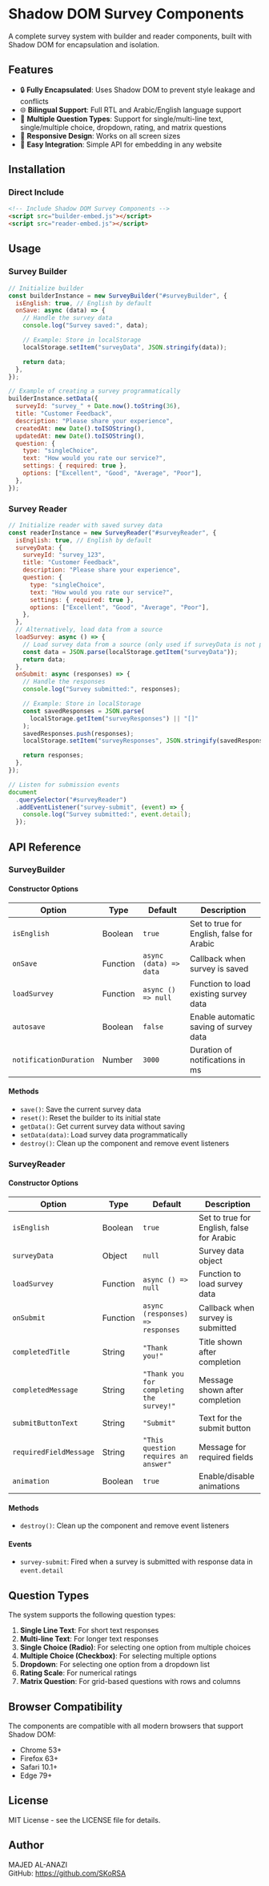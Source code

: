 # Shadow DOM Survey Components

A complete survey system with builder and reader components, built with Shadow DOM for encapsulation and isolation.

## Features

- 🔒 **Fully Encapsulated**: Uses Shadow DOM to prevent style leakage and conflicts
- 🌐 **Bilingual Support**: Full RTL and Arabic/English language support
- 🧩 **Multiple Question Types**: Support for single/multi-line text, single/multiple choice, dropdown, rating, and matrix questions
- 📱 **Responsive Design**: Works on all screen sizes
- 🔌 **Easy Integration**: Simple API for embedding in any website

## Installation

### Direct Include

```html
<!-- Include Shadow DOM Survey Components -->
<script src="builder-embed.js"></script>
<script src="reader-embed.js"></script>
```

## Usage

### Survey Builder

```javascript
// Initialize builder
const builderInstance = new SurveyBuilder("#surveyBuilder", {
  isEnglish: true, // English by default
  onSave: async (data) => {
    // Handle the survey data
    console.log("Survey saved:", data);

    // Example: Store in localStorage
    localStorage.setItem("surveyData", JSON.stringify(data));

    return data;
  },
});

// Example of creating a survey programmatically
builderInstance.setData({
  surveyId: "survey_" + Date.now().toString(36),
  title: "Customer Feedback",
  description: "Please share your experience",
  createdAt: new Date().toISOString(),
  updatedAt: new Date().toISOString(),
  question: {
    type: "singleChoice",
    text: "How would you rate our service?",
    settings: { required: true },
    options: ["Excellent", "Good", "Average", "Poor"],
  },
});
```

### Survey Reader

```javascript
// Initialize reader with saved survey data
const readerInstance = new SurveyReader("#surveyReader", {
  isEnglish: true, // English by default
  surveyData: {
    surveyId: "survey_123",
    title: "Customer Feedback",
    description: "Please share your experience",
    question: {
      type: "singleChoice",
      text: "How would you rate our service?",
      settings: { required: true },
      options: ["Excellent", "Good", "Average", "Poor"],
    },
  },
  // Alternatively, load data from a source
  loadSurvey: async () => {
    // Load survey data from a source (only used if surveyData is not provided)
    const data = JSON.parse(localStorage.getItem("surveyData"));
    return data;
  },
  onSubmit: async (responses) => {
    // Handle the responses
    console.log("Survey submitted:", responses);

    // Example: Store in localStorage
    const savedResponses = JSON.parse(
      localStorage.getItem("surveyResponses") || "[]"
    );
    savedResponses.push(responses);
    localStorage.setItem("surveyResponses", JSON.stringify(savedResponses));

    return responses;
  },
});

// Listen for submission events
document
  .querySelector("#surveyReader")
  .addEventListener("survey-submit", (event) => {
    console.log("Survey submitted:", event.detail);
  });
```

## API Reference

### SurveyBuilder

#### Constructor Options

| Option                 | Type     | Default                | Description                               |
| ---------------------- | -------- | ---------------------- | ----------------------------------------- |
| `isEnglish`            | Boolean  | `true`                 | Set to true for English, false for Arabic |
| `onSave`               | Function | `async (data) => data` | Callback when survey is saved             |
| `loadSurvey`           | Function | `async () => null`     | Function to load existing survey data     |
| `autosave`             | Boolean  | `false`                | Enable automatic saving of survey data    |
| `notificationDuration` | Number   | `3000`                 | Duration of notifications in ms           |

#### Methods

- `save()`: Save the current survey data
- `reset()`: Reset the builder to its initial state
- `getData()`: Get current survey data without saving
- `setData(data)`: Load survey data programmatically
- `destroy()`: Clean up the component and remove event listeners

### SurveyReader

#### Constructor Options

| Option                 | Type     | Default                                  | Description                               |
| ---------------------- | -------- | ---------------------------------------- | ----------------------------------------- |
| `isEnglish`            | Boolean  | `true`                                   | Set to true for English, false for Arabic |
| `surveyData`           | Object   | `null`                                   | Survey data object                        |
| `loadSurvey`           | Function | `async () => null`                       | Function to load survey data              |
| `onSubmit`             | Function | `async (responses) => responses`         | Callback when survey is submitted         |
| `completedTitle`       | String   | `"Thank you!"`                           | Title shown after completion              |
| `completedMessage`     | String   | `"Thank you for completing the survey!"` | Message shown after completion            |
| `submitButtonText`     | String   | `"Submit"`                               | Text for the submit button                |
| `requiredFieldMessage` | String   | `"This question requires an answer"`     | Message for required fields               |
| `animation`            | Boolean  | `true`                                   | Enable/disable animations                 |

#### Methods

- `destroy()`: Clean up the component and remove event listeners

#### Events

- `survey-submit`: Fired when a survey is submitted with response data in `event.detail`

## Question Types

The system supports the following question types:

1. **Single Line Text**: For short text responses
2. **Multi-line Text**: For longer text responses
3. **Single Choice (Radio)**: For selecting one option from multiple choices
4. **Multiple Choice (Checkbox)**: For selecting multiple options
5. **Dropdown**: For selecting one option from a dropdown list
6. **Rating Scale**: For numerical ratings
7. **Matrix Question**: For grid-based questions with rows and columns

## Browser Compatibility

The components are compatible with all modern browsers that support Shadow DOM:

- Chrome 53+
- Firefox 63+
- Safari 10.1+
- Edge 79+

## License

MIT License - see the LICENSE file for details.

## Author

MAJED AL-ANAZI  
GitHub: https://github.com/SKoRSA
